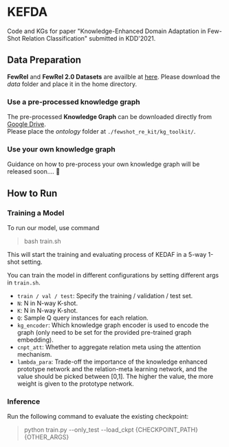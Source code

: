 # KEFDA
Code and KGs for paper "Knowledge-Enhanced Domain Adaptation in Few-Shot Relation Classification" submitted in KDD'2021.

## Data Preparation

**FewRel** and **FewRel 2.0 Datasets** are availble at [here](https://github.com/thunlp/FewRel). 
Please download the *data* folder and place it in the home directory.

### Use a pre-processed knowledge graph

The pre-processed **Knowledge Graph** can be downloaded directly from [Google Drive](https://drive.google.com/drive/folders/1t5DUvE3tedLyWJLlT1H1iYIvNY2u3xxm?usp=sharing). \
Please place the *ontology* folder at ```./fewshot_re_kit/kg_toolkit/```.

### Use your own knowledge graph

<!--you can also choose to use your own knowledge graph by pre-processing it into the following format. -->

Guidance on how to pre-process your own knowledge graph will be released soon....  :construction:


## How to Run

### Training a Model

To run our model, use command

> bash train.sh

This will start the training and evaluating process of KEDAF in a 5-way 1-shot setting.

You can train the model in different configurations by setting different args in ```train.sh```.

- ```train / val / test```: Specify the training / validation / test set. 
- ```N```: N in N-way K-shot.
- ```K```: N in N-way K-shot.
- ```Q```: Sample Q query instances for each relation.
- ```kg_encoder```: Which knowledge graph encoder is used to encode the graph (only need to be set for the provided pre-trained graph embedding).
- ```cnpt_att```: Whether to aggregate relation meta using the attention mechanism.
- ```lambda_para```: Trade-off the importance of the knowledge enhanced prototype network and the relation-meta learning network, and the value should be picked between [0,1]. The higher the value, the more weight is given to the prototype network.

### Inference

Run the following command to evaluate the existing checkpoint:

> python train.py --only_test --load_ckpt {CHECKPOINT_PATH} {OTHER_ARGS}

